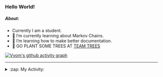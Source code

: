 ### Hello World!

##### About:
- Currently I am a student.
- 🌱 I’m currently learning about Markov Chains.
- 🌱 I’m learning how to make better documentation.
- 🌱 GO PLANT SOME TREES AT [TEAM TREES](https://teamtrees.org/)

[![Vyom's github activity graph](https://activity-graph.herokuapp.com/graph?username=Vyvy-vi)](https://github.com/ashutosh00710/github-readme-activity-graph)

---
<details>
  <summary>:zap: My Activity:</summary>
  
<!--START_SECTION:waka-->
![Code Time](http://img.shields.io/badge/Code%20Time-796%20hrs%2033%20mins-blue)

**I'm a Night 🦉** 

```text
🌞 Morning    69 commits     ██░░░░░░░░░░░░░░░░░░░░░░░   9.21% 
🌆 Daytime    168 commits    █████░░░░░░░░░░░░░░░░░░░░   22.43% 
🌃 Evening    255 commits    ████████░░░░░░░░░░░░░░░░░   34.05% 
🌙 Night      257 commits    ████████░░░░░░░░░░░░░░░░░   34.31%

```
📅 **I'm Most Productive on Sunday** 

```text
Monday       69 commits     ██░░░░░░░░░░░░░░░░░░░░░░░   9.21% 
Tuesday      129 commits    ████░░░░░░░░░░░░░░░░░░░░░   17.22% 
Wednesday    117 commits    ████░░░░░░░░░░░░░░░░░░░░░   15.62% 
Thursday     106 commits    ███░░░░░░░░░░░░░░░░░░░░░░   14.15% 
Friday       101 commits    ███░░░░░░░░░░░░░░░░░░░░░░   13.48% 
Saturday     77 commits     ██░░░░░░░░░░░░░░░░░░░░░░░   10.28% 
Sunday       150 commits    █████░░░░░░░░░░░░░░░░░░░░   20.03%

```


📊 **This Week I Spent My Time On** 

```text
🔥 Editors: 
VS Code                  2 hrs 16 mins       ████████████████████████░   98.15% 
Vim                      2 mins              ░░░░░░░░░░░░░░░░░░░░░░░░░   1.85%

🐱‍💻 Projects: 
Quiz-bot                 51 mins             █████████░░░░░░░░░░░░░░░░   37.24% 
blog                     43 mins             ███████░░░░░░░░░░░░░░░░░░   31.0% 
62864373                 18 mins             ███░░░░░░░░░░░░░░░░░░░░░░   13.6% 
praise_backend_js        13 mins             ██░░░░░░░░░░░░░░░░░░░░░░░   9.74% 
discord-bot-army         10 mins             ██░░░░░░░░░░░░░░░░░░░░░░░   7.68%

```


 Last Updated on 21/05/2022 13:11:12 UTC
<!--END_SECTION:waka-->
</details>
